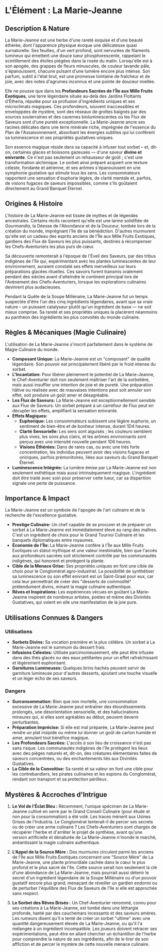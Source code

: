 # L'Élément : La Marie-Jeanne

## Description & Nature

La Marie-Jeanne est une herbe d'une rareté exquise et d'une beauté éthérée, dont l'apparence physique évoque une délicatesse quasi surnaturelle. Ses feuilles, d'un vert profond, sont nervurées de filaments lumineux qui émettent une douce lueur phosphorescente, rappelant le scintillement des étoiles piégées dans la rosée du matin. Lorsqu'elle est à son apogée, des grappes de fleurs minuscules, de couleur lavande pâle, s'épanouissent, chacune pulsant d'une lumière encore plus intense. Son parfum, subtil à l'état brut, est une promesse lointaine de fraîcheur et de joie, avec des notes d'agrumes inconnus et une pointe de douceur miellée.

Elle ne pousse que dans les **Profondeurs Sacrées de l'Île aux Mille Fruits Exotiques**, une terre légendaire située au-delà des Jardins Flottants d'Étheria, réputée pour sa profusion d'ingrédients uniques et ses microclimats magiques. Ces profondeurs, souvent inaccessibles et enveloppées de mystère, sont des réseaux de grottes baignés par des sources souterraines et des cavernes bioluminescentes où les Flux de Saveurs sont d'une pureté exceptionnelle. La Marie-Jeanne ancre ses racines délicates dans une terre minérale riche, imprégnée de l'essence du Plan de l'Assaisonnement, absorbant les énergies subtiles qui lui confèrent sa luminescence et ses propriétés gustatives uniques.

Son essence magique réside dans sa capacité à infuser tout sorbet – et, dit-on, certaines glaces et boissons gazeuses — d'une saveur **divine et enivrante**. Ce n'est pas seulement un rehausseur de goût ; c'est une transformation alchimique. Le sorbet ainsi préparé acquiert une texture céleste, fondante et aérienne, et ses arômes s'épanouissent en une symphonie gustative qui stimule tous les sens. Les consommateurs rapportent une sensation d'euphorie légère, de clarté mentale et, parfois, de visions fugaces de saveurs impossibles, comme s'ils goûtaient directement au Grand Banquet Éternel.

## Origines & Histoire

L'histoire de La Marie-Jeanne est tissée de mythes et de légendes ancestrales. Certains récits racontent qu'elle est une larme solidifiée de *Gourmandia*, la Déesse de l'Abondance et de la Douceur, tombée lors de la création du monde, imprégnant l'île de sa bénédiction. D'autres murmurent qu'elle est un cadeau des esprits anciens de l'Île aux Mille Fruits Exotiques, gardiens des Flux de Saveurs les plus puissants, destinés à récompenser les Chefs-Aventuriers les plus purs de cœur.

Sa découverte remonterait à l'époque de l'Éveil des Saveurs, par des tribus indigènes de l'île qui, expérimentant avec les plantes luminescentes de leur environnement, auraient constaté ses effets merveilleux sur leurs préparations glacées rituelles. Ces savoirs furent transmis oralement pendant des siècles avant d'atteindre le continent principal lors de l'Avènement des Chefs-Aventuriers, lorsque les explorations culinaires devinrent plus audacieuses.

Pendant la Quête de la Soupe Millénaire, La Marie-Jeanne fut un temps suspectée d'être l'un des cinq ingrédients légendaires, avant que sa vraie nature – un puissant catalyseur plutôt qu'un ingrédient de base — ne soit mieux comprise. Sa rareté et ses propriétés uniques la placèrent néanmoins au panthéon des ingrédients les plus convoités du monde culinaire.

## Règles & Mécaniques (Magie Culinaire)

L'utilisation de La Marie-Jeanne s'inscrit parfaitement dans le système de Magie Culinaire du monde.
*   **Composant Unique:** La Marie-Jeanne est un "composant" de qualité légendaire. Son pouvoir est principalement libéré par le froid intense du sorbet.
*   **L'Incantation:** Pour libérer pleinement le potentiel de La Marie-Jeanne, le Chef-Aventurier doit non seulement maîtriser l'art de la sorbetière, mais aussi insuffler une intention de joie et de pureté. Une préparation hâtive ou réalisée avec de mauvaises intentions peut soit annuler son effet, soit produire un goût amer et désagréable.
*   **Les Flux de Saveurs:** La Marie-Jeanne est exceptionnellement sensible aux Flux de Saveurs. Un sorbet préparé à un carrefour de Flux peut en décupler les effets, amplifiant la sensation enivrante.
*   **Effets Magiques:**
    *   **Euphorique:** Les consommateurs subissent une légère euphorie, un sentiment de bien-être et de bonheur intense, durant 1D4 heures.
    *   **Clarté Sensorielle:** Les sens sont aiguisés ; les couleurs semblent plus vives, les sons plus clairs, et les arômes environnants sont perçus avec une intensité nouvelle pendant 1D6 heures.
    *   **Visions Éthérées:** Dans de rares cas, ou avec une très forte concentration, les individus peuvent avoir des visions fugaces et oniriques, parfois prémonitoires, liées aux saveurs du Grand Banquet Éternel.
*   **Luminescence Intégrée:** La lumière émise par La Marie-Jeanne est non seulement esthétique mais aussi intrinsèquement magique. L'ingrédient doit être traité avec soin pour préserver cette lueur, car sa disparition signale une perte de puissance.

## Importance & Impact

La Marie-Jeanne est un symbole de l'apogée de l'art culinaire et de la recherche de l'excellence gustative.
*   **Prestige Culinaire:** Un chef capable de se procurer et de préparer un sorbet à La Marie-Jeanne est immédiatement élevé au rang des maîtres. C'est un ingrédient de choix pour le Grand Tournoi Culinaire et les banquets diplomatiques entre royaumes.
*   **Économie de l'Île:** La Marie-Jeanne confère à l'Île aux Mille Fruits Exotiques un statut mythique et une valeur inestimable, bien que l'accès aux profondeurs sacrées soit strictement contrôlé par les communautés indigènes, qui honorent et protègent la plante.
*   **Cible de la Menace Grise:** Ses propriétés uniques en font une cible de choix pour le Conglomérat agro-industriel. La possibilité de synthétiser sa luminescence ou son effet enivrant est un Saint-Graal pour eux, car cela leur permettrait de créer des "desserts de commodité" prétendument divins, minant la magie culinaire authentique.
*   **Rêves et Inspirations:** Les expériences vécues en goûtant La Marie-Jeanne inspirent de nombreux artistes, poètes et même des Divinités Gustatives, qui voient en elle une manifestation de la joie pure.

## Utilisations Connues & Dangers

### Utilisations
*   **Sorbets Divins:** Sa vocation première et la plus célèbre. Un sorbet à La Marie-Jeanne est le summum du dessert frais.
*   **Infusions Célestes:** Utilisée parcimonieusement, elle peut être infusée dans des thés glacés ou des eaux pétillantes pour un effet rafraîchissant et légèrement euphorisant.
*   **Garnitures Lumineuses:** Quelques brins hachés peuvent servir de garniture lumineuse pour d'autres desserts, ajoutant une touche visuelle et un léger écho de ses saveurs.

### Dangers
*   **Surconsommation:** Bien que non mortelle, une consommation excessive de La Marie-Jeanne peut entraîner des étourdissements prolongés, une désorientation sensorielle, et des hallucinations mineures qui, si elles sont agréables au début, peuvent devenir perturbantes.
*   **Préparation Imprécise:** Si elle est mal préparée, La Marie-Jeanne peut rendre un plat insipide ou même lui donner un goût de carton humide et amer, annulant tout bénéfice magique.
*   **Les Profondeurs Sacrées:** L'accès à son lieu de croissance n'est pas sans risque. Les communautés indigènes de l'île protègent les lieux avec des pièges naturels et, dit-on, des créatures élémentaires faites de saveurs concentrées, ou des enchantements liés aux Divinités Gustatives.
*   **La Cible de la Convoitise:** Sa rareté et sa valeur en font une cible pour les contrebandiers, les pirates culinaires et les espions du Conglomérat, rendant son transport et sa protection périlleux.

## Mystères & Accroches d'Intrigue

1.  **Le Vol de l'Éclat Bleu :** Récemment, l'unique spécimen de La Marie-Jeanne cultivé en serre par le Grand Conseil Culinaire (pour étude et non pour la consommation) a été volé. Les traces mènent aux Usines Grises de l'Industria. Le Conglomérat tenterait-il de percer ses secrets ou de créer une arme culinaire ? Les Chefs-Aventuriers sont chargés de récupérer l'herbe et d'arrêter le projet de synthèse, avant qu'une version artificielle et dénaturée de La Marie-Jeanne n'inonde le marché, anéantissant la magie culinaire authentique.

2.  **L'Appel de la Source Mère :** Des murmures circulent parmi les anciens de l'Île aux Mille Fruits Exotiques concernant une "Source Mère" de La Marie-Jeanne, une plante primordiale cachée dans le cœur le plus profond et le plus sacré de l'île. Cette source serait non seulement la clé d'une abondance de La Marie-Jeanne, mais pourrait aussi détenir le secret d'un ingrédient légendaire de la Soupe Millénaire ou d'un pouvoir gustatif encore plus grand, menaçant de réveiller un gardien endormi ou de perturber l'équilibre des Flux de Saveurs de l'île si elle est approchée sans respect.

3.  **Le Sorbet des Rêves Brisés :** Un Chef-Aventurier renommé, connu pour ses créations à La Marie-Jeanne, est tombé dans une léthargie profonde, hanté par des cauchemars incessants et des saveurs amères. Les rumeurs disent qu'il a tenté de créer un sorbet "ultime" avec une quantité dangereusement élevée de La Marie-Jeanne, ou qu'il l'a mélangée à un ingrédient incompatible. Les joueurs doivent retracer ses expérimentations, peut-être en allant chercher un échantillon de l'herbe pour comprendre la nature de ses ingrédients, afin de le tirer de son affliction et de percer le mystère de cette nouvelle menace culinaire.